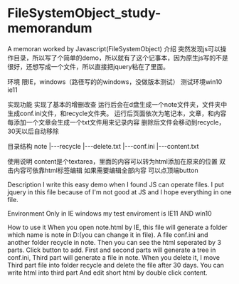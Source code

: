 # FileSystemObject_study-memorandum
A memoran worked by Javascript(FileSystemObject)
介绍
突然发现js可以操作目录，所以写了个简单的demo，所以就有了这个记事本，因为原生js写的不是很好，还想写成一个文件，所以直接把jquery粘在了里面。

环境
限IE，windows（路径写的的windows，没做版本测试）
测试环境win10 ie11

实现功能
实现了基本的增删改查
运行后会在d盘生成一个note文件夹，文件夹中生成conf.ini文件，和recycle文件夹。
运行后页面依次为笔记本，文章，和内容
每添加一个文章会生成一个txt文件用来记录内容
删除后文件会移动到recycle，30天以后自动移除

目录结构
note
|---recycle
    |---delete.txt
|---conf.ini
|---content.txt

使用说明
content是个textarea，里面的内容可以转为html添加在原来的位置
双击内容可依靠html标签编辑
如果需要编辑全部内容 可以点顶端button

Description
I write this easy demo when I found JS can operate files. I put jquery in this file because of I'm not good at JS and I hope everything in one file.

Environment
Only in IE windows
my test enviroment is IE11 AND win10

How to use it
When you open note.html by IE, this file will generate a folder which name is note in D:\(you can change it in file). A file conf.ini and another folder recycle in note.
Then you can see the html seperated by 3 parts. Click button to add. First and second parts will generate a tree in conf.ini, Third part will generate a file in note. When you delete it, I move Third part file into folder recycle and delete the file after 30 days.
You can write html into third part And edit short html by double click content. 